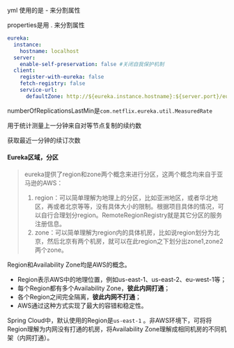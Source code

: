 



yml 使用的是 - 来分割属性

properties是用  . 来分割属性

```yml
eureka:
  instance:
    hostname: localhost
  server:
    enable-self-preservation: false #关闭自我保护机制
  client:
    register-with-eureka: false
    fetch-registry: false
    service-url:
      defaultZone: http://${eureka.instance.hostname}:${server.port}/eureka/
```





numberOfReplicationsLastMin是`com.netflix.eureka.util.MeasuredRate`

用于统计测量上一分钟来自对等节点复制的续约数

获取最近一分钟的续订次数





#### Eureka区域，分区

> eureka提供了region和zone两个概念来进行分区，这两个概念均来自于亚马逊的AWS：
>
> 1. region：可以简单理解为地理上的分区，比如亚洲地区，或者华北地区，再或者北京等等，没有具体大小的限制。根据项目具体的情况，可以自行合理划分region。RemoteRegionRegistry就是其它分区的服务注册信息。
> 2. zone：可以简单理解为region内的具体机房，比如说region划分为北京，然后北京有两个机房，就可以在此region之下划分出zone1,zone2两个zone。



Region和Availability Zone均是AWS的概念。

- Region表示AWS中的地理位置，例如us-east-1、us-east-2、eu-west-1等；
- 每个Region都有多个Availability Zone，**彼此内网打通**；
- 各个Region之间完全隔离，**彼此内网不打通**；
- AWS通过这种方式实现了最大的容错和稳定性。

Spring Cloud中，默认使用的Region是`us-east-1` 。非AWS环境下，可将将Region理解为内网没有打通的机房，将Availability Zone理解成相同机房的不同机架（内网打通）。